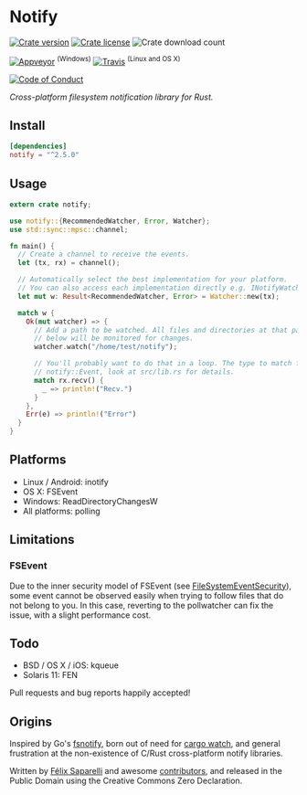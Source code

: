 # Notify

[![Crate version](https://img.shields.io/crates/v/notify.svg?style=flat-square)](https://crates.io/crates/notify)
[![Crate license](https://img.shields.io/crates/l/notify.svg?style=flat-square)](https://creativecommons.org/publicdomain/zero/1.0/)
![Crate download count](https://img.shields.io/crates/d/notify.svg?style=flat-square)

[![Appveyor](https://img.shields.io/appveyor/ci/passcod/rsnotify.svg?style=flat-square)](https://ci.appveyor.com/project/passcod/rsnotify) <sup>(Windows)</sup>
[![Travis](https://img.shields.io/travis/passcod/rsnotify.svg?style=flat-square)](https://travis-ci.org/passcod/rsnotify) <sup>(Linux and OS X)</sup>

[![Code of Conduct](https://img.shields.io/badge/contributor-covenant-123456.svg?style=flat-square)](http://contributor-covenant.org/version/1/3/0/)


_Cross-platform filesystem notification library for Rust._

## Install

```toml
[dependencies]
notify = "^2.5.0"
```

## Usage

```rust
extern crate notify;

use notify::{RecommendedWatcher, Error, Watcher};
use std::sync::mpsc::channel;

fn main() {
  // Create a channel to receive the events.
  let (tx, rx) = channel();

  // Automatically select the best implementation for your platform.
  // You can also access each implementation directly e.g. INotifyWatcher.
  let mut w: Result<RecommendedWatcher, Error> = Watcher::new(tx);

  match w {
    Ok(mut watcher) => {
      // Add a path to be watched. All files and directories at that path and
      // below will be monitored for changes.
      watcher.watch("/home/test/notify");

      // You'll probably want to do that in a loop. The type to match for is
      // notify::Event, look at src/lib.rs for details.
      match rx.recv() {
        _ => println!("Recv.")
      }
    },
    Err(e) => println!("Error")
  }
}
```

## Platforms

- Linux / Android: inotify
- OS X: FSEvent
- Windows: ReadDirectoryChangesW
- All platforms: polling

## Limitations

### FSEvent

Due to the inner security model of FSEvent (see [FileSystemEventSecurity](https://developer.apple.com/library/mac/documentation/Darwin/Conceptual/FSEvents_ProgGuide/FileSystemEventSecurity/FileSystemEventSecurity.html)), some event cannot be observed easily when trying to follow files that do not belong to you. In this case, reverting to the pollwatcher can fix the issue, with a slight performance cost.

## Todo

- BSD / OS X / iOS: kqueue
- Solaris 11: FEN

Pull requests and bug reports happily accepted!

## Origins

Inspired by Go's [fsnotify](https://github.com/go-fsnotify/fsnotify), born out
of need for [cargo watch](https://github.com/passcod/cargo-watch), and general
frustration at the non-existence of C/Rust cross-platform notify libraries.

Written by [Félix Saparelli](https://passcod.name) and awesome
[contributors](https://github.com/passcod/rsnotify/graphs/contributors),
and released in the Public Domain using the Creative Commons Zero Declaration.
